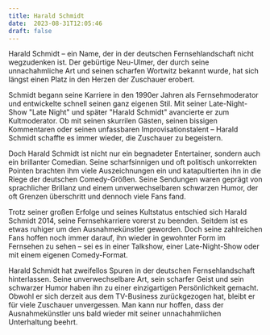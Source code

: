 ```yaml
---
title: Harald Schmidt
date:  2023-08-31T12:05:46
draft: false
---
```


Harald Schmidt – ein Name, der in der deutschen Fernsehlandschaft nicht wegzudenken ist. Der gebürtige Neu-Ulmer, der durch seine unnachahmliche Art und seinen scharfen Wortwitz bekannt wurde, hat sich längst einen Platz in den Herzen der Zuschauer erobert.

Schmidt begann seine Karriere in den 1990er Jahren als Fernsehmoderator und entwickelte schnell seinen ganz eigenen Stil. Mit seiner Late-Night-Show "Late Night" und später "Harald Schmidt" avancierte er zum Kultmoderator. Ob mit seinen skurrilen Gästen, seinen bissigen Kommentaren oder seinen unfassbaren Improvisationstalent – Harald Schmidt schaffte es immer wieder, die Zuschauer zu begeistern.

Doch Harald Schmidt ist nicht nur ein begnadeter Entertainer, sondern auch ein brillanter Comedian. Seine scharfsinnigen und oft politisch unkorrekten Pointen brachten ihm viele Auszeichnungen ein und katapultierten ihn in die Riege der deutschen Comedy-Größen. Seine Sendungen waren geprägt von sprachlicher Brillanz und einem unverwechselbaren schwarzen Humor, der oft Grenzen überschritt und dennoch viele Fans fand.

Trotz seiner großen Erfolge und seines Kultstatus entschied sich Harald Schmidt 2014, seine Fernsehkarriere vorerst zu beenden. Seitdem ist es etwas ruhiger um den Ausnahmekünstler geworden. Doch seine zahlreichen Fans hoffen noch immer darauf, ihn wieder in gewohnter Form im Fernsehen zu sehen – sei es in einer Talkshow, einer Late-Night-Show oder mit einem eigenen Comedy-Format.

Harald Schmidt hat zweifellos Spuren in der deutschen Fernsehlandschaft hinterlassen. Seine unverwechselbare Art, sein scharfer Geist und sein schwarzer Humor haben ihn zu einer einzigartigen Persönlichkeit gemacht. Obwohl er sich derzeit aus dem TV-Business zurückgezogen hat, bleibt er für viele Zuschauer unvergessen. Man kann nur hoffen, dass der Ausnahmekünstler uns bald wieder mit seiner unnachahmlichen Unterhaltung beehrt.